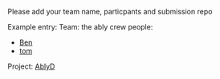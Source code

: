 Please add your team name, particpants and submission repo

Example entry:
Team: the ably crew
people:
* [Ben](https://github.com/Ugbot)
* [tom](https://github.com/tomczoink)

Project:
[AblyD](https://github.com/ably-labs/AblyD)


